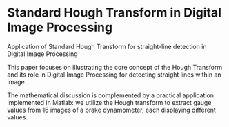 # Standard Hough Transform in Digital Image Processing
Application of Standard Hough Transform for straight-line detection in Digital Image Processing

This paper focuses on illustrating the core concept of the Hough Transform and its role in Digital Image Processing for detecting straight lines within an image. 

The mathematical discussion is complemented by a practical application implemented in Matlab: we utilize the Hough transform to extract gauge values from 16 images of a brake dynamometer, each displaying different values.
